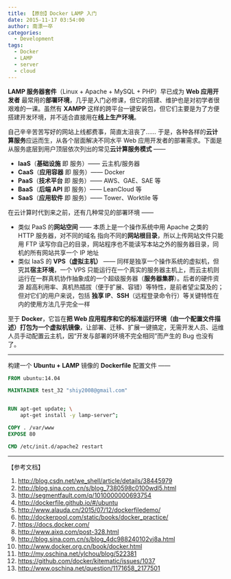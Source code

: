 ```yaml
---
title: 【原创】Docker LAMP 入门
date: 2015-11-17 03:54:00
author: 南漂一卒
categories:
  - Development
tags:
  - Docker
  - LAMP
  - server
  - cloud
---
```



**LAMP 服务器套件**（Linux + Apache + MySQL + PHP）早已成为 **Web 应用开发者** 最常用的**部署环境**，几乎是入门必修课，但它的搭建、维护也是对初学者很艰难的一课。虽然有 **XAMPP** 这样的跨平台一键安装包，但它们主要是为了方便搭建开发环境，并不适合直接用在**线上生产环境**。

自己辛辛苦苦写好的网站上线都费事，简直太沮丧了…… 于是，各种各样的**云计算服务**应运而生，从各个层面解决不同水平 Web 应用开发者的部署需求。下面是从服务底层到用户顶层依次列出的常见**云计算服务模式** ——

 - **IaaS**（**基础设施** 即 服务）—— 云主机/服务器
 - **CaaS**（**应用容器** 即 服务）—— Docker
 - **PaaS**（**技术平台** 即 服务）—— AWS、GAE、SAE 等
 - **BaaS**（**后端 API** 即 服务）—— LeanCloud 等
 - **SaaS**（**应用软件** 即 服务）—— Tower、Worktile 等

在云计算时代到来之前，还有几种常见的部署环境 ——

 - 类似 PaaS 的**网站空间** —— 本质上是一个操作系统中用 Apache 之类的 HTTP 服务器，对不同的域名 指向不同的**网站根目录**，所以上传网站文件只能用 FTP 读写你自己的目录，网站程序也不能读写本站之外的服务器目录，同机的所有网站共享一个 IP 地址
 - 类似 IaaS 的 **VPS（虚拟主机）** —— 同样是独享一个操作系统的虚拟机，但究其**宿主环境**，一个 VPS 只能运行在一个真实的服务器主机上，而云主机则运行在一群真机协作抽象成的一个超级服务器（**服务器集群**）。后者的硬件资源 超高利用率、真机热插拔（便于扩展、容错）等特性，是前者望尘莫及的；但对它们的用户来说，包括 **独享 IP**、**SSH**（远程登录命令行）等关键特性在内的使用方法几乎完全一样

至于 **Docker**，它旨在**把 Web 应用程序和它的标准运行环境（由一个配置文件描述）打包为一个虚拟机镜像**，让部署、迁移、扩展一键搞定，无需开发人员、运维人员手动配置云主机，因“开发与部署的环境不完全相同”而产生的 Bug 也没有了。

---

构建一个 **Ubuntu + LAMP** 镜像的 **Dockerfile** 配置文件 ——

```dockerfile
FROM ubuntu:14.04

MAINTAINER test_32 "shiy2008@gmail.com"


RUN apt-get update; \
    apt-get install -y lamp-server^;

COPY . /var/www
EXPOSE 80

CMD /etc/init.d/apache2 restart
```

---

【参考文档】

 1. http://blog.csdn.net/we_shell/article/details/38445979
 2. http://blog.sina.com.cn/s/blog_7380598c0100wdl5.html
 3. http://segmentfault.com/q/1010000000693754
 4. http://dockerfile.github.io/#/ubuntu
 5. http://www.alauda.cn/2015/07/12/dockerfiledemo/
 6. http://dockerpool.com/static/books/docker_practice/
 7. https://docs.docker.com/
 8. http://www.aixq.com/post-328.html
 9. http://blog.sina.com.cn/s/blog_4dc988240102vj8a.html
 10. http://www.docker.org.cn/book/docker.html
 11. http://my.oschina.net/ylchou/blog/522381
 12. https://github.com/docker/kitematic/issues/1037
 13. http://www.oschina.net/question/1171658_2177501
